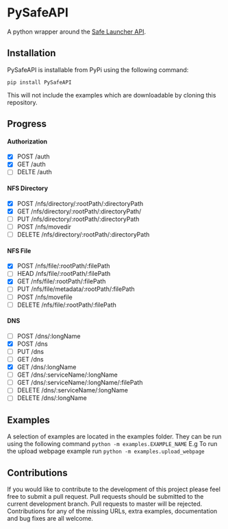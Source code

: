 PySafeAPI
=========

A python wrapper around the [Safe Launcher API](https://maidsafe.readme.io/docs/introduction).

Installation
------------

PySafeAPI is installable from PyPi using the following command:

`pip install PySafeAPI`

This will not include the examples which are downloadable by cloning this repository.

Progress
--------
#### Authorization
- [x] POST /auth
- [x] GET /auth
- [ ] DELTE /auth

#### NFS Directory
- [x] POST /nfs/directory/:rootPath/:directoryPath
- [x] GET /nfs/directory/:rootPath/:directoryPath/
- [ ] PUT /nfs/directory/:rootPath/:directoryPath
- [ ] POST /nfs/movedir
- [ ] DELETE /nfs/directory/:rootPath/:directoryPath

#### NFS File
- [x] POST /nfs/file/:rootPath/:filePath
- [ ] HEAD /nfs/file/:rootPath/:filePath
- [x] GET /nfs/file/:rootPath/:filePath
- [ ] PUT /nfs/file/metadata/:rootPath/:filePath
- [ ] POST /nfs/movefile
- [ ] DELETE /nfs/file/:rootPath/:filePath

#### DNS
- [ ] POST /dns/:longName
- [x] POST /dns
- [ ] PUT /dns
- [ ] GET /dns
- [x] GET /dns/:longName
- [ ] GET /dns/:serviceName/:longName
- [ ] GET /dns/:serviceName/:longName/:filePath
- [ ] DELETE /dns/:serviceName/:longName
- [ ] DELETE /dns/:longName

Examples
--------

A selection of examples are located in the examples folder.  They can be run using the following command 
`python -m examples.EXAMPLE_NAME`
E.g To run the upload webpage example run
`python -m examples.upload_webpage`

Contributions
-------------

If you would like to contribute to the development of this project please feel free to submit a pull request.  Pull requests should be submitted to the current development branch.  Pull requests to master will be rejected.  Contributions for any of the missing URLs, extra examples, documentation and bug fixes are all welcome.

